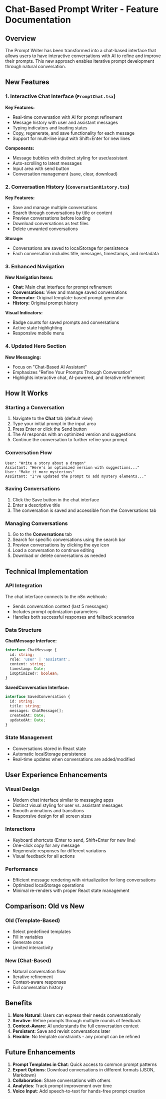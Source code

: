 # Chat-Based Prompt Writer - Feature Documentation

## Overview

The Prompt Writer has been transformed into a chat-based interface that allows users to have interactive conversations with AI to refine and improve their prompts. This new approach enables iterative prompt development through natural conversation.

## New Features

### 1. Interactive Chat Interface (`PromptChat.tsx`)

**Key Features:**
- Real-time conversation with AI for prompt refinement
- Message history with user and assistant messages
- Typing indicators and loading states
- Copy, regenerate, and save functionality for each message
- Support for multi-line input with Shift+Enter for new lines

**Components:**
- Message bubbles with distinct styling for user/assistant
- Auto-scrolling to latest messages
- Input area with send button
- Conversation management (save, clear, download)

### 2. Conversation History (`ConversationHistory.tsx`)

**Key Features:**
- Save and manage multiple conversations
- Search through conversations by title or content
- Preview conversations before loading
- Download conversations as text files
- Delete unwanted conversations

**Storage:**
- Conversations are saved to localStorage for persistence
- Each conversation includes title, messages, timestamps, and metadata

### 3. Enhanced Navigation

**New Navigation Items:**
- **Chat**: Main chat interface for prompt refinement
- **Conversations**: View and manage saved conversations
- **Generator**: Original template-based prompt generator
- **History**: Original prompt history

**Visual Indicators:**
- Badge counts for saved prompts and conversations
- Active state highlighting
- Responsive mobile menu

### 4. Updated Hero Section

**New Messaging:**
- Focus on "Chat-Based AI Assistant"
- Emphasizes "Refine Your Prompts Through Conversation"
- Highlights interactive chat, AI-powered, and iterative refinement

## How It Works

### Starting a Conversation

1. Navigate to the **Chat** tab (default view)
2. Type your initial prompt in the input area
3. Press Enter or click the Send button
4. The AI responds with an optimized version and suggestions
5. Continue the conversation to further refine your prompt

### Conversation Flow

```
User: "Write a story about a dragon"
Assistant: "Here's an optimized version with suggestions..."
User: "Make it more mysterious"
Assistant: "I've updated the prompt to add mystery elements..."
```

### Saving Conversations

1. Click the Save button in the chat interface
2. Enter a descriptive title
3. The conversation is saved and accessible from the Conversations tab

### Managing Conversations

1. Go to the **Conversations** tab
2. Search for specific conversations using the search bar
3. Preview conversations by clicking the eye icon
4. Load a conversation to continue editing
5. Download or delete conversations as needed

## Technical Implementation

### API Integration

The chat interface connects to the n8n webhook:
- Sends conversation context (last 5 messages)
- Includes prompt optimization parameters
- Handles both successful responses and fallback scenarios

### Data Structure

**ChatMessage Interface:**
```typescript
interface ChatMessage {
  id: string;
  role: 'user' | 'assistant';
  content: string;
  timestamp: Date;
  isOptimized?: boolean;
}
```

**SavedConversation Interface:**
```typescript
interface SavedConversation {
  id: string;
  title: string;
  messages: ChatMessage[];
  createdAt: Date;
  updatedAt: Date;
}
```

### State Management

- Conversations stored in React state
- Automatic localStorage persistence
- Real-time updates when conversations are added/modified

## User Experience Enhancements

### Visual Design
- Modern chat interface similar to messaging apps
- Distinct visual styling for user vs. assistant messages
- Smooth animations and transitions
- Responsive design for all screen sizes

### Interactions
- Keyboard shortcuts (Enter to send, Shift+Enter for new line)
- One-click copy for any message
- Regenerate responses for different variations
- Visual feedback for all actions

### Performance
- Efficient message rendering with virtualization for long conversations
- Optimized localStorage operations
- Minimal re-renders with proper React state management

## Comparison: Old vs New

### Old (Template-Based)
- Select predefined templates
- Fill in variables
- Generate once
- Limited interactivity

### New (Chat-Based)
- Natural conversation flow
- Iterative refinement
- Context-aware responses
- Full conversation history

## Benefits

1. **More Natural**: Users can express their needs conversationally
2. **Iterative**: Refine prompts through multiple rounds of feedback
3. **Context-Aware**: AI understands the full conversation context
4. **Persistent**: Save and revisit conversations later
5. **Flexible**: No template constraints - any prompt can be refined

## Future Enhancements

1. **Prompt Templates in Chat**: Quick access to common prompt patterns
2. **Export Options**: Download conversations in different formats (JSON, Markdown)
3. **Collaboration**: Share conversations with others
4. **Analytics**: Track prompt improvement over time
5. **Voice Input**: Add speech-to-text for hands-free prompt creation